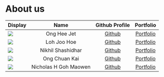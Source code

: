 # About us


Display |    Name     | Github Profile | Portfolio 
--------|:-----------:|:--------------:|:---------:
![](https://avatars.githubusercontent.com/u/88279614?s=400&u=3271621fb9d98584e92a54677e4e386854d94ec5&v=4) | Ong Hee Jet | [Github](https://github.com/heejet) | [Portfolio](team/heejet.md)
![](https://avatars.githubusercontent.com/u/88373092?v=4) | Loh Joo Hoe | [Github](https://github.com/lohjooh) | [Portfolio](team/lohjooh.md)
![](https://avatars.githubusercontent.com/u/88139349?s=400&u=1a6d496e41aae8ff748ef6aad040be452b531cd4&v=4) | Nikhil Shashidhar | [Github](https://github.com/nikkiDEEE) | [Portfolio](team/nikkiDEEE.md)
![](https://avatars.githubusercontent.com/u/85627680?s=400&u=07e24badd619ed48cab013038fe25c7201e111a0&v=4) | Ong Chuan Kai | [Github](https://github.com/ong-ck) | [Portfolio](team/ong-ck.md.md)
![](https://avatars.githubusercontent.com/u/88270205?v=4) | Nicholas H Goh Maowen | [Github](https://github.com/nicholas132000) | [Portfolio](team/nicholas.md)


